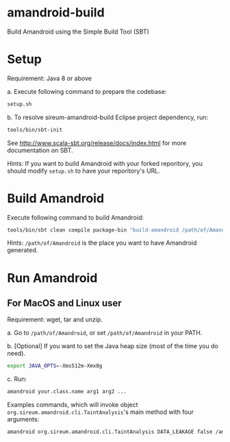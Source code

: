 amandroid-build
=================
Build Amandroid using the Simple Build Tool (SBT)

# Setup

Requirement: Java 8 or above

a. Execute following command to prepare the codebase: 
```bash
setup.sh
```
b. To resolve sireum-amandroid-build Eclipse project dependency, run:
```bash
tools/bin/sbt-init
```

See http://www.scala-sbt.org/release/docs/index.html for more documentation on SBT.

Hints: If you want to build Amandroid with your forked reporitory, you should modify `setup.sh` to have your reporitory's URL.

# Build Amandroid

Execute following command to build Amandroid:
```bash
tools/bin/sbt clean compile package-bin "build-amandroid /path/of/Amandroid"
```

Hints: `/path/of/Amandroid` is the place you want to have Amandroid generated.

# Run Amandroid

## For MacOS and Linux user

Requirement: wget, tar and unzip.

a. Go to `/path/of/Amandroid`, or set `/path/of/Amandroid` in your PATH.

b. [Optional] If you want to set the Java heap size (most of the time you do need).
```bash
export JAVA_OPTS=-Xms512m-Xmx8g
```
c. Run:
```bash
amandroid your.class.name arg1 arg2 ...
```

Examples commands, which will invoke object `org.sireum.amandroid.cli.TaintAnalysis`'s main method with four arguments:
```bash
amandroid org.sireum.amandroid.cli.TaintAnalysis DATA_LEAKAGE false /amandroid/sources/icc-bench /output/icc-bench
```

